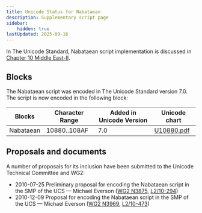 ```yaml
---
title: Unicode Status for Nabataean
description: Supplementary script page
sidebar:
    hidden: true
lastUpdated: 2025-09-16
---
```


In The Unicode Standard, Nabataean script implementation is discussed in [Chapter 10 Middle East-II](http://www.unicode.org/versions/latest/ch10.pdf).

## Blocks

The Nabataean script was encoded in The Unicode Standard version 7.0. The script is now encoded in the following block:

| Blocks | Character Range | Added in Unicode Version | Unicode chart |
| ------ | --------------- | ------------------------ | ------------- |
| Nabataean   | 10880..108AF | 7.0 | [U10880.pdf](http://www.unicode.org/charts/PDF/U10880.pdf) |

## Proposals and documents

A number of proposals for its inclusion have been submitted to the Unicode Technical Committee and WG2:
- 2010-07-25 Preliminary proposal for encoding the Nabataean script in the SMP of the UCS — Michael Everson ([WG2 N3875](https://www.unicode.org/wg2/docs/n3875.pdf), [L2/10-294](http://www.unicode.org/cgi-bin/GetMatchingDocs.pl?L2/10-294))
- 2010-12-09 Proposal for encoding the Nabataean script in the SMP of the UCS — Michael Everson  ([WG2 N3969](https://www.unicode.org/wg2/docs/n3969.pdf), [L2/10-473](http://www.unicode.org/cgi-bin/GetMatchingDocs.pl?L2/10-473))
